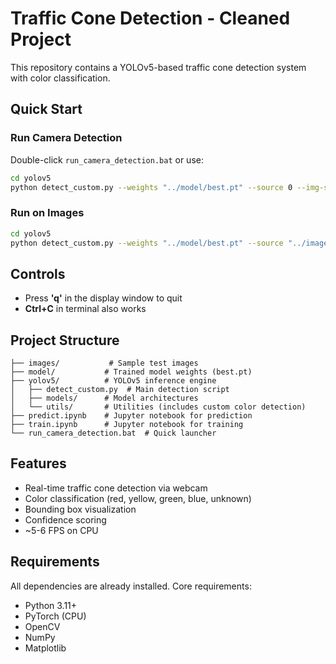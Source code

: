 # Traffic Cone Detection - Cleaned Project

This repository contains a YOLOv5-based traffic cone detection system with color classification.

## Quick Start

### Run Camera Detection

Double-click `run_camera_detection.bat` or use:

```bash
cd yolov5
python detect_custom.py --weights "../model/best.pt" --source 0 --img-size 640 --conf-thres 0.25 --view-img
```

### Run on Images

```bash
cd yolov5
python detect_custom.py --weights "../model/best.pt" --source "../images" --img-size 640 --conf-thres 0.25 --view-img
```

## Controls

- Press **'q'** in the display window to quit
- **Ctrl+C** in terminal also works

## Project Structure

```
├── images/           # Sample test images
├── model/           # Trained model weights (best.pt)
├── yolov5/          # YOLOv5 inference engine
│   ├── detect_custom.py  # Main detection script
│   ├── models/      # Model architectures
│   └── utils/       # Utilities (includes custom color detection)
├── predict.ipynb    # Jupyter notebook for prediction
├── train.ipynb      # Jupyter notebook for training
└── run_camera_detection.bat  # Quick launcher
```

## Features

- Real-time traffic cone detection via webcam
- Color classification (red, yellow, green, blue, unknown)
- Bounding box visualization
- Confidence scoring
- ~5-6 FPS on CPU

## Requirements

All dependencies are already installed. Core requirements:

- Python 3.11+
- PyTorch (CPU)
- OpenCV
- NumPy
- Matplotlib
